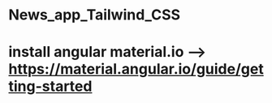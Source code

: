 # News_app_Tailwind_CSS

# install angular material.io --> https://material.angular.io/guide/getting-started
